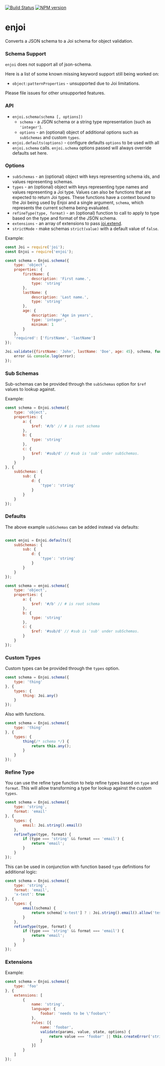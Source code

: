 [![Build Status](https://travis-ci.org/tlivings/enjoi.png)](https://travis-ci.org/tlivings/enjoi) [![NPM version](https://badge.fury.io/js/enjoi.png)](http://badge.fury.io/js/enjoi)

# enjoi

Converts a JSON schema to a Joi schema for object validation.

### Schema Support

`enjoi` does not support all of json-schema.

Here is a list of some known missing keyword support still being worked on:

- `object:patternProperties` - unsupported due to Joi limitations.

Please file issues for other unsupported features.

### API

- `enjoi.schema(schema [, options])`
    - `schema` - a JSON schema or a string type representation (such as `'integer'`).
    - `options` - an (optional) object of additional options such as `subSchemas` and custom `types`.
- `enjoi.defaults(options)` - configure defaults `options` to be used with all `enjoi.schema` calls. `enjoi.schema` options passed will always override defaults set here.
       
### Options
        
- `subSchemas` - an (optional) object with keys representing schema ids, and values representing schemas.
- `types` - an (optional) object  with keys representing type names and values representing a Joi type. Values can also be functions that are expected to return Joi types. These functions have a context bound to the Joi being used by Enjoi and a single argument, `schema`, which represents the current schema being evaluated.
- `refineType(type, format)` - an (optional) function to call to apply to type based on the type and format of the JSON schema.
- `extensions` - an array of extensions to pass [joi.extend](https://github.com/hapijs/joi/blob/master/API.md#extendextension).
- `strictMode` - make schemas `strict(value)` with a default value of `false`.

Example:

```javascript
const Joi = require('joi');
const Enjoi = require('enjoi');

const schema = Enjoi.schema({
    type: 'object',
    properties: {
        firstName: {
            description: 'First name.',
            type: 'string'
        },
        lastName: {
            description: 'Last name.',
            type: 'string'
        },
        age: {
            description: 'Age in years',
            type: 'integer',
            minimum: 1
        }
    },
    'required': ['firstName', 'lastName']
});

Joi.validate({firstName: 'John', lastName: 'Doe', age: 45}, schema, function (error, value) {
    error && console.log(error);
});
```

### Sub Schemas

Sub-schemas can be provided through the `subSchemas` option for `$ref` values to lookup against.

Example:

```javascript
const schema = Enjoi.schema({
    type: 'object',
    properties: {
        a: {
            $ref: '#/b' // # is root schema
        },
        b: {
            type: 'string'
        },
        c: {
            $ref: '#sub/d' // #sub is 'sub' under subSchemas.
        }
    }
}, {
    subSchemas: {
        sub: {
            d: {
                'type': 'string'
            }
        }
    }
});
```

### Defaults

The above example `subSchemas` can be added instead via defaults:

```javascript

const enjoi = Enjoi.defaults({
    subSchemas: {
        sub: {
            d: {
                'type': 'string'
            }
        }
    }
});

const schema = enjoi.schema({
    type: 'object',
    properties: {
        a: {
            $ref: '#/b' // # is root schema
        },
        b: {
            type: 'string'
        },
        c: {
            $ref: '#sub/d' // #sub is 'sub' under subSchemas.
        }
    }
});
```

### Custom Types

Custom types can be provided through the `types` option.

```javascript
const schema = Enjoi.schema({
    type: 'thing'
}, {
    types: {
        thing: Joi.any()
    }
});
```

Also with functions.

```javascript
const schema = Enjoi.schema({
    type: 'thing'
}, {
    types: {
        thing(/* schema */) {
            return this.any();
        }
    }
});
```

### Refine Type

You can use the refine type function to help refine types based on `type` and `format`. This will allow transforming a type for lookup against the custom `types`.

```javascript
const schema = Enjoi.schema({
    type: 'string',
    format: 'email'
}, {
    types: {
        email: Joi.string().email()
    },
    refineType(type, format) {
        if (type === 'string' && format === 'email') {
            return 'email';
        }
    }
});
```

This can be used in conjunction with function based `type` definitions for additional logic:

```javascript
const schema = Enjoi.schema({
    type: 'string',
    format: 'email',
    'x-test': true
}, {
    types: {
        email(schema) {
            return schema['x-test'] ? : Joi.string().email().allow('test@example.com') : Joi.string().email()
        }
    },
    refineType(type, format) {
        if (type === 'string' && format === 'email') {
            return 'email';
        }
    }
});
```

### Extensions

Example:

```javascript
const schema = Enjoi.schema({
    type: 'foo'
}, {
    extensions: [
        {
            name: 'string',
            language: {
                foobar: 'needs to be \'foobar\''
            },
            rules: [{
                name: 'foobar',
                validate(params, value, state, options) {
                    return value === 'foobar' || this.createError('string.foobar', null, state, options);
                }
            }]
        }
    ]
});
```
